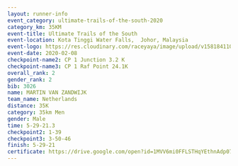 ```yaml
--- 
layout: runner-info 
event_category: ultimate-trails-of-the-south-2020 
category_km: 35KM 
event-title: Ultimate Trails of the South 
event-location: Kota Tinggi Water Falls,  Johor, Malaysia 
event-logo: https://res.cloudinary.com/raceyaya/image/upload/v1581841103/logo/2020/ultimate-trails-2020_i93dfj.jpg 
event-date: 2020-02-08 
checkpoint-name2: CP 1 Junction 3.2 K 
checkpoint-name3: CP 1 Raf Point 24.1K 
overall_rank: 2
gender_rank: 2
bib: 3026
name: MARTIN VAN ZANDWIJK
team_name: Netherlands
distance: 35K
category: 35km Men
gender: Male
time: 5-29-21.3
checkpoint2: 1-39
checkpoint3: 3-50-46
finish: 5-29-21
certificate: https://drive.google.com/open?id=1MVV6mi0FFLSTHqYEthnAdp07ewxT5wMu
--- 
```

